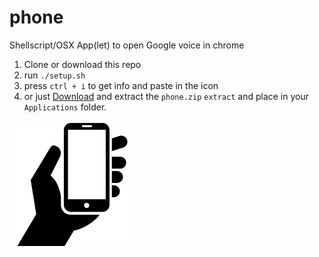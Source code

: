 # phone

Shellscript/OSX App(let) to open Google voice in chrome

1. Clone or download this repo
2. run `./setup.sh`
3. press `ctrl + i` to get info and paste in the icon
4. or just [Download](https://github.com/zackn9ne/phone/raw/master/phone.zip) and extract the `phone.zip` `extract` and place in your `Applications` folder.


![Image of Yaktocat](https://raw.githubusercontent.com/zackn9ne/phone/master/29541-200.png)

